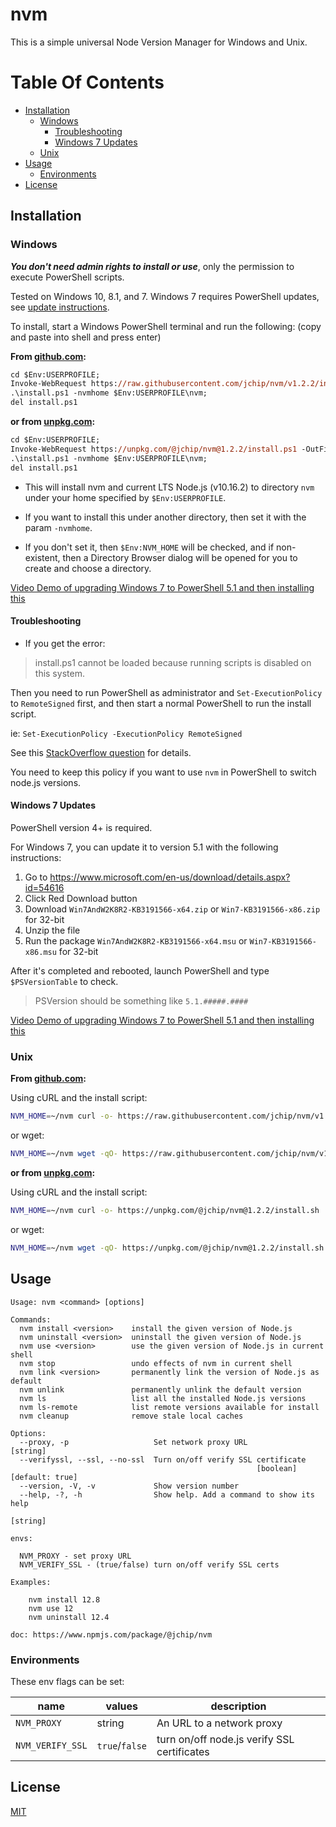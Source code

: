 # nvm

This is a simple universal Node Version Manager for Windows and Unix.

# Table Of Contents

- [Installation](#installation)
  - [Windows](#windows)
    - [Troubleshooting](#troubleshooting)
    - [Windows 7 Updates](#windows-7-updates)
  - [Unix](#unix)
- [Usage](#usage)
  - [Environments](#environments)
- [License](#license)

## Installation

### Windows

**_You don't need admin rights to install or use_**, only the permission to execute PowerShell scripts.

Tested on Windows 10, 8.1, and 7. Windows 7 requires PowerShell updates, see [update instructions](#windows-7-updates).

To install, start a Windows PowerShell terminal and run the following: (copy and paste into shell and press enter)

**From [github.com](https://www.github.com/jchip/nvm):**

```ps
cd $Env:USERPROFILE;
Invoke-WebRequest https://raw.githubusercontent.com/jchip/nvm/v1.2.2/install.ps1 -OutFile install.ps1;
.\install.ps1 -nvmhome $Env:USERPROFILE\nvm;
del install.ps1
```

**or from [unpkg.com](https://unpkg.com):**

```ps
cd $Env:USERPROFILE;
Invoke-WebRequest https://unpkg.com/@jchip/nvm@1.2.2/install.ps1 -OutFile install.ps1;
.\install.ps1 -nvmhome $Env:USERPROFILE\nvm;
del install.ps1
```

- This will install nvm and current LTS Node.js (v10.16.2) to directory `nvm` under your home specified by `$Env:USERPROFILE`.

- If you want to install this under another directory, then set it with the param `-nvmhome`.

- If you don't set it, then `$Env:NVM_HOME` will be checked, and if non-existent, then a Directory Browser dialog will be opened for you to create and choose a directory.

[Video Demo of upgrading Windows 7 to PowerShell 5.1 and then installing this](https://youtu.be/BFYcXLS5R_4)

#### Troubleshooting

- If you get the error:

> install.ps1 cannot be loaded because running scripts is disabled on this system.

Then you need to run PowerShell as administrator and `Set-ExecutionPolicy` to `RemoteSigned` first, and then start a normal PowerShell to run the install script.

ie: `Set-ExecutionPolicy -ExecutionPolicy RemoteSigned`

See this [StackOverflow question](https://stackoverflow.com/questions/4037939/powershell-says-execution-of-scripts-is-disabled-on-this-system) for details.

You need to keep this policy if you want to use `nvm` in PowerShell to switch node.js versions.

#### Windows 7 Updates

PowerShell version 4+ is required.

For Windows 7, you can update it to version 5.1 with the following instructions:

1. Go to <https://www.microsoft.com/en-us/download/details.aspx?id=54616>
2. Click Red Download button
3. Download `Win7AndW2K8R2-KB3191566-x64.zip` or `Win7-KB3191566-x86.zip` for 32-bit
4. Unzip the file
5. Run the package `Win7AndW2K8R2-KB3191566-x64.msu` or `Win7-KB3191566-x86.msu` for 32-bit

After it's completed and rebooted, launch PowerShell and type `$PSVersionTable` to check.

> PSVersion should be something like `5.1.#####.####`

[Video Demo of upgrading Windows 7 to PowerShell 5.1 and then installing this](https://youtu.be/BFYcXLS5R_4)

### Unix

**From [github.com](https://www.github.com/jchip/nvm):**

Using cURL and the install script:

```bash
NVM_HOME=~/nvm curl -o- https://raw.githubusercontent.com/jchip/nvm/v1.2.2/install.sh | bash
```

or wget:

```bash
NVM_HOME=~/nvm wget -qO- https://raw.githubusercontent.com/jchip/nvm/v1.2.2/install.sh | bash
```

**or from [unpkg.com](https://unpkg.com):**

Using cURL and the install script:

```bash
NVM_HOME=~/nvm curl -o- https://unpkg.com/@jchip/nvm@1.2.2/install.sh | bash
```

or wget:

```bash
NVM_HOME=~/nvm wget -qO- https://unpkg.com/@jchip/nvm@1.2.2/install.sh | bash
```

## Usage

```
Usage: nvm <command> [options]

Commands:
  nvm install <version>    install the given version of Node.js
  nvm uninstall <version>  uninstall the given version of Node.js
  nvm use <version>        use the given version of Node.js in current shell
  nvm stop                 undo effects of nvm in current shell
  nvm link <version>       permanently link the version of Node.js as default
  nvm unlink               permanently unlink the default version
  nvm ls                   list all the installed Node.js versions
  nvm ls-remote            list remote versions available for install
  nvm cleanup              remove stale local caches

Options:
  --proxy, -p                   Set network proxy URL                   [string]
  --verifyssl, --ssl, --no-ssl  Turn on/off verify SSL certificate
                                                       [boolean] [default: true]
  --version, -V, -v             Show version number
  --help, -?, -h                Show help. Add a command to show its help
                                                                        [string]

envs:

  NVM_PROXY - set proxy URL
  NVM_VERIFY_SSL - (true/false) turn on/off verify SSL certs

Examples:

    nvm install 12.8
    nvm use 12
    nvm uninstall 12.4

doc: https://www.npmjs.com/package/@jchip/nvm

```

### Environments

These env flags can be set:

| name             | values         | description                                 |
| ---------------- | -------------- | ------------------------------------------- |
| `NVM_PROXY`      | string         | An URL to a network proxy                   |
| `NVM_VERIFY_SSL` | `true`/`false` | turn on/off node.js verify SSL certificates |

## License

[MIT](http://www.opensource.org/licenses/MIT)
